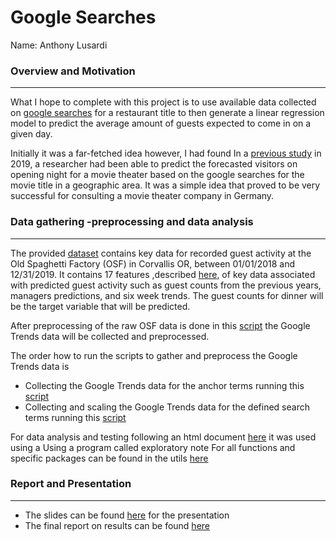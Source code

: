 # Google Searches

Name: Anthony Lusardi

<!-- badges: start -->
<!-- badges: end -->

### Overview and Motivation

-------------------------------------------------------------------------------------------------

What I hope to complete with this project is to use available data collected on [google searches](https://trends.google.com/trends/?geo=US) for a restaurant title to then generate a linear regression model to predict the average amount of guests expected to come in on a given day.

Initially it was a far-fetched idea however, I had found In a [previous study](https://towardsdatascience.com/using-google-trends-data-to-leverage-your-predictive-model-a56635355e3d) in 2019, a researcher had been able to predict the forecasted visitors on opening night for a movie theater based on the google searches for the movie title in a geographic area. It was a simple idea that proved to be very successful for consulting a movie theater company in Germany.


### Data gathering -preprocessing and data analysis

-------------------------------------------------------------------------------------------------

The provided [dataset](https://github.com/ST541-Fall2020/statistical-lusardi-project-google-searches/blob/master/data/OSF_data_source_0.csv) contains key data for recorded guest activity at the Old Spaghetti Factory (OSF) in Corvallis OR, between 01/01/2018 and 12/31/2019. It contains 17 features ,described [here](https://github.com/ST541-Fall2020/statistical-lusardi-project-google-searches/blob/master/reports/Table%20of%20figures%20and%20features.pdf), of key data associated with predicted guest activity such as guest counts from the previous years, managers predictions, and six week trends. The guest counts for dinner will be the target variable that will be predicted.


After preprocessing of the raw OSF data is done in this [script](https://github.com/ST541-Fall2020/statistical-lusardi-project-google-searches/blob/master/preprocessing/preprocess_OSF_data.R) the Google Trends data will be collected and preprocessed. 

The order how to run the scripts to gather and preprocess the Google Trends data is

* Collecting the Google Trends data for the anchor terms running this [script](https://github.com/ST541-Fall2020/statistical-lusardi-project-google-searches/blob/master/preprocessing/collect_gt_data_anchors.R)
* Collecting and scaling the Google Trends data for the defined search terms running this [script](https://github.com/ST541-Fall2020/statistical-lusardi-project-google-searches/blob/master/preprocessing/collect_gt_data_search_terms.R)

For data analysis and testing following an html document [here](https://exploratory.io/note/IEq5cNN3oJ/Data-Analysis-for-Google-search-Project-zrI2FqZ8mx) it was used using a Using a program called exploratory note 
For all functions and specific packages can be found in the utils [here](https://github.com/ST541-Fall2020/statistical-lusardi-project-google-searches/tree/master/utils)

### Report and Presentation

-------------------------------------------------------------------------------------------------
* The slides can be found [here](https://github.com/ST541-Fall2020/statistical-lusardi-project-google-searches/blob/master/reports/slides.pptx) for the presentation 
* The final report on results can be found [here](https://github.com/ST541-Fall2020/statistical-lusardi-project-google-searches/blob/master/reports/Report_final.pdf) 


